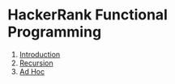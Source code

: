 # HackerRank Functional Programming

1. [Introduction](introduction/introduction.md)
2. [Recursion](recursion/recursion.md)
6. [Ad Hoc](ad-hoc/ad-hoc.md)